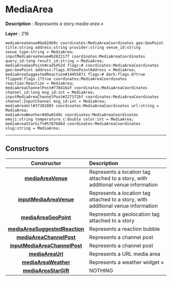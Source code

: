 # MediaArea

**Description** : *Represents a story media area &raquo;*

**Layer** : 216

```tl
mediaAreaVenue#be82db9c coordinates:MediaAreaCoordinates geo:GeoPoint title:string address:string provider:string venue_id:string venue_type:string = MediaArea;
inputMediaAreaVenue#b282217f coordinates:MediaAreaCoordinates query_id:long result_id:string = MediaArea;
mediaAreaGeoPoint#cad5452d flags:# coordinates:MediaAreaCoordinates geo:GeoPoint address:flags.0?GeoPointAddress = MediaArea;
mediaAreaSuggestedReaction#14455871 flags:# dark:flags.0?true flipped:flags.1?true coordinates:MediaAreaCoordinates reaction:Reaction = MediaArea;
mediaAreaChannelPost#770416af coordinates:MediaAreaCoordinates channel_id:long msg_id:int = MediaArea;
inputMediaAreaChannelPost#2271f2bf coordinates:MediaAreaCoordinates channel:InputChannel msg_id:int = MediaArea;
mediaAreaUrl#37381085 coordinates:MediaAreaCoordinates url:string = MediaArea;
mediaAreaWeather#49a6549c coordinates:MediaAreaCoordinates emoji:string temperature_c:double color:int = MediaArea;
mediaAreaStarGift#5787686d coordinates:MediaAreaCoordinates slug:string = MediaArea;
```

---

## Constructors

| Constructor | Description |
| :---: | :--- |
| [**mediaAreaVenue**](constructor/mediaAreaVenue) | Represents a location tag attached to a story, with additional venue information |
| [**inputMediaAreaVenue**](constructor/inputMediaAreaVenue) | Represents a location tag attached to a story, with additional venue information |
| [**mediaAreaGeoPoint**](constructor/mediaAreaGeoPoint) | Represents a geolocation tag attached to a story |
| [**mediaAreaSuggestedReaction**](constructor/mediaAreaSuggestedReaction) | Represents a reaction bubble |
| [**mediaAreaChannelPost**](constructor/mediaAreaChannelPost) | Represents a channel post |
| [**inputMediaAreaChannelPost**](constructor/inputMediaAreaChannelPost) | Represents a channel post |
| [**mediaAreaUrl**](constructor/mediaAreaUrl) | Represents a URL media area |
| [**mediaAreaWeather**](constructor/mediaAreaWeather) | Represents a weather widget » |
| [**mediaAreaStarGift**](constructor/mediaAreaStarGift) | NOTHING |